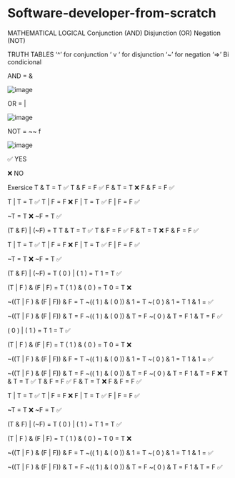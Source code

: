 # Software-developer-from-scratch
MATHEMATICAL LOGICAL 
Conjunction (AND)
Disjunction (OR)
Negation (NOT)


TRUTH TABLES
‘^’ for conjunction
‘ v ‘ for disjunction
‘~’ for negation 
‘⇒’ Bi condicional


AND = &

![image](https://user-images.githubusercontent.com/105883148/205499915-ad67f00d-81ca-4906-b4d8-3cdbd4a2b8fb.png)

OR = |

![image](https://user-images.githubusercontent.com/105883148/205499929-06fb819a-e0dd-4a78-aa01-6c850256fa1c.png)


NOT = ~~ f 

![image](https://user-images.githubusercontent.com/105883148/205499956-3964dbe2-1993-485a-820d-87c3d9b592cc.png)



✅ YES 

❌ NO


Exersice T & T = T ✅
T & F = F  ✅
F & T = T ❌
F & F = F ✅

T | T = T ✅
T | F = F ❌
F | T = T ✅
F | F = F ✅

~T = T ❌
~F = T ✅


(T & F) | (~F) = T T & T = T ✅
T & F = F  ✅
F & T = T ❌
F & F = F ✅

T | T = T ✅
T | F = F ❌
F | T = T ✅
F | F = F ✅

~T = T ❌
~F = T ✅


(T & F) | (~F) = T 
( 0 ) | ( 1 ) = T 
1 = T ✅


(T | F ) & (F | F) = T
( 1 ) & ( 0 ) = T 
0 = T ❌


~((T | F ) & (F | F)) & F = T
~(( 1 ) & ( 0 ))  & 1 = T
~( 0 ) & 1 = T
1 & 1 = ✅ 


~((T | F ) & (F | F)) & T = F
~(( 1 ) & ( 0 )) & T = F
~( 0 ) & T  = F
1 & T = F ✅

( 0 ) | ( 1 ) = T 
1 = T ✅


(T | F ) & (F | F) = T
( 1 ) & ( 0 ) = T 
0 = T ❌


~((T | F ) & (F | F)) & F = T
~(( 1 ) & ( 0 ))  & 1 = T
~( 0 ) & 1 = T
1 & 1 = ✅ 


~((T | F ) & (F | F)) & T = F
~(( 1 ) & ( 0 )) & T = F
~( 0 ) & T  = F
1 & T = F ❌
T & T = T ✅
T & F = F  ✅
F & T = T ❌
F & F = F ✅

T | T = T ✅
T | F = F ❌
F | T = T ✅
F | F = F ✅

~T = T ❌
~F = T ✅


(T & F) | (~F) = T 
( 0 ) | ( 1 ) = T 
1 = T ✅


(T | F ) & (F | F) = T
( 1 ) & ( 0 ) = T 
0 = T ❌


~((T | F ) & (F | F)) & F = T
~(( 1 ) & ( 0 ))  & 1 = T
~( 0 ) & 1 = T
1 & 1 = ✅ 


~((T | F ) & (F | F)) & T = F
~(( 1 ) & ( 0 )) & T = F
~( 0 ) & T  = F
1 & T = F ✅
